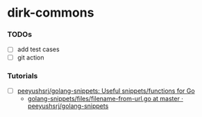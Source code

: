 dirk-commons
============
### TODOs
- [ ] add test cases
- [ ] git action

### Tutorials
- [ ] [peeyushsrj/golang-snippets: Useful snippets/functions for Go](https://github.com/peeyushsrj/golang-snippets)
  - [golang-snippets/files/filename-from-url.go at master · peeyushsrj/golang-snippets](https://github.com/peeyushsrj/golang-snippets/blob/master/files/filename-from-url.go)
